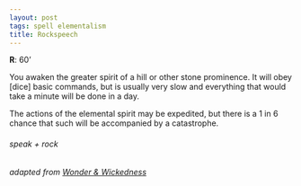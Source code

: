 ```yaml
---
layout: post
tags: spell elementalism
title: Rockspeech
---
```


**R**: 60’ 

You awaken the greater spirit of a hill or other stone prominence. It will obey [dice] basic commands, but is usually very slow and everything that would take a minute will be done in a day. 

The actions of the elemental spirit may be expedited, but there is a 1 in 6 chance that such will be accompanied by a catastrophe.

###### speak + rock
###### adapted from [Wonder & Wickedness](https://www.drivethrurpg.com/product/145647/Wonder--Wickedness)
